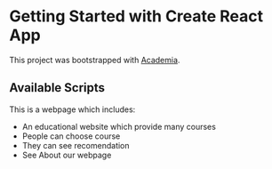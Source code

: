 # Getting Started with Create React App

This project was bootstrapped with [Academia](https://awesome-yalow-7af7a5.netlify.app/).

## Available Scripts

This is a webpage which includes:

- An educational website which provide many courses
- People can choose course
- They can see recomendation
- See About our webpage
